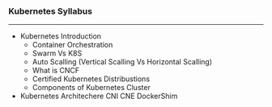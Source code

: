 ### Kubernetes Syllabus
-----------------------
- Kubernetes Introduction
  - Container Orchestration
  - Swarm Vs K8S
  - Auto Scalling (Vertical Scalling Vs Horizontal Scalling)
  - What is CNCF
  - Certified Kubernetes Distribustions
  - Components of Kubernetes Cluster
- Kubernetes Architechere CNI CNE DockerShim
